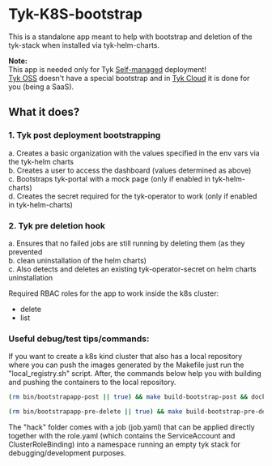 # Tyk-K8S-bootstrap

This is a standalone app meant to help with bootstrap and deletion of the tyk-stack when installed
via tyk-helm-charts.

**Note:** 
<br>This app is needed only for Tyk [Self-managed](https://tyk.io/docs/tyk-on-premises/) deployment!
<br>[Tyk OSS](https://tyk.io/docs/apim/open-source/) doesn't have a special bootstrap and in [Tyk Cloud](https://tyk.io/docs/tyk-cloud/) it is done for you (being a SaaS).

## What it does?

### 1. Tyk post deployment bootstrapping
a. Creates a basic organization with the values specified in the env vars
via the tyk-helm charts
<br>
b. Creates a user to access the dashboard (values determined as above)
<br>
c. Bootstraps tyk-portal with a mock page (only if enabled in tyk-helm-charts)
<br>
d. Creates the secret required for the tyk-operator to work (only if enabled in tyk-helm-charts)



### 2. Tyk pre deletion hook
a. Ensures that no failed jobs are still running by deleting them (as they prevented
<br>
b. clean uninstallation of the helm charts)
<br>
c. Also detects and deletes an existing tyk-operator-secret on helm charts uninstallation

Required RBAC roles for the app to work inside the k8s cluster:
- delete
- list


### Useful debug/test tips/commands:

If you want to create a k8s kind cluster that also has a local repository where
you can push the images generated by the Makefile just run the "local_registry.sh" script.
After, the commands below help you with building and pushing the containers to the local repository.


```bash
(rm bin/bootstrapapp-post || true) && make build-bootstrap-post && docker build -t localhost:5001/bootstrap-tyk-post:$bsVers -f ./.container/image/bootstrap-post/Dockerfile ./bin && docker push localhost:5001/bootstrap-tyk-post:$bsVers
```
```bash
(rm bin/bootstrapapp-pre-delete || true) && make build-bootstrap-pre-delete && docker build -t localhost:5001/bootstrap-tyk-pre-delete:$bsVers -f ./.container/image/bootstrap-pre-delete/Dockerfile ./bin & docker push localhost:5001/bootstrap-tyk-pre-delete:$bsVers
```

The "hack" folder comes with a job (job.yaml) that can be applied directly together
with the role.yaml (which contains the ServiceAccount and ClusterRoleBinding) 
into a namespace running an empty tyk stack for debugging/development purposes.
